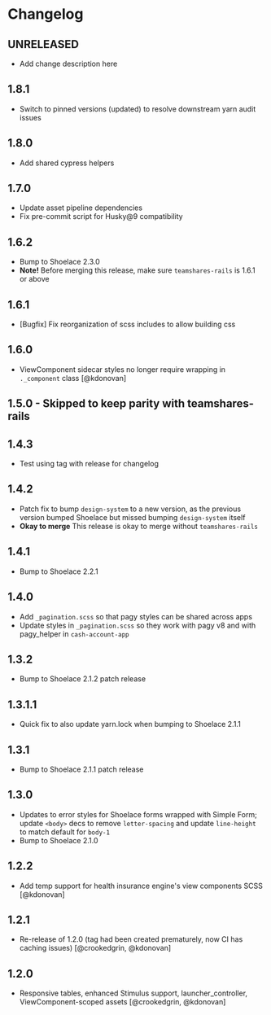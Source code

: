 # Changelog

## UNRELEASED
* Add change description here

## 1.8.1
* Switch to pinned versions (updated) to resolve downstream yarn audit issues

## 1.8.0
* Add shared cypress helpers

## 1.7.0
* Update asset pipeline dependencies
* Fix pre-commit script for Husky@9 compatibility

## 1.6.2
* Bump to Shoelace 2.3.0
* **Note!** Before merging this release, make sure `teamshares-rails` is 1.6.1 or above

## 1.6.1
* [Bugfix] Fix reorganization of scss includes to allow building css

## 1.6.0
* ViewComponent sidecar styles no longer require wrapping in `._component` class [@kdonovan]

## 1.5.0 - Skipped to keep parity with teamshares-rails

## 1.4.3
* Test using tag with release for changelog

## 1.4.2
* Patch fix to bump `design-system` to a new version, as the previous version bumped Shoelace but missed bumping `design-system` itself
* **Okay to merge** This release is okay to merge without `teamshares-rails`

## 1.4.1
* Bump to Shoelace 2.2.1

## 1.4.0
* Add `_pagination.scss` so that pagy styles can be shared across apps
* Update styles in `_pagination.scss` so they work with pagy v8 and with pagy_helper in `cash-account-app`

## 1.3.2
* Bump to Shoelace 2.1.2 patch release

## 1.3.1.1
* Quick fix to also update yarn.lock when bumping to Shoelace 2.1.1

## 1.3.1
* Bump to Shoelace 2.1.1 patch release

## 1.3.0
* Updates to error styles for Shoelace forms wrapped with Simple Form; update `<body>` decs to remove `letter-spacing` and update `line-height` to match default for `body-1`
* Bump to Shoelace 2.1.0

## 1.2.2
* Add temp support for health insurance engine's view components SCSS [@kdonovan]

## 1.2.1
* Re-release of 1.2.0 (tag had been created prematurely, now CI has caching issues) [@crookedgrin, @kdonovan]

## 1.2.0
* Responsive tables, enhanced Stimulus support, launcher_controller, ViewComponent-scoped assets [@crookedgrin, @kdonovan]
